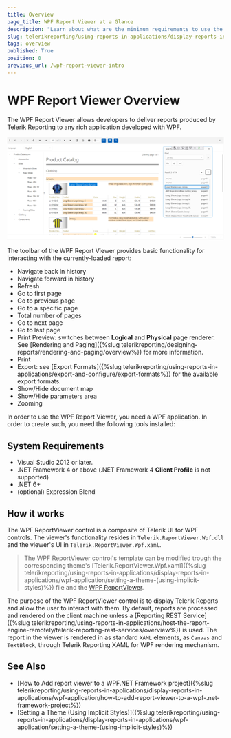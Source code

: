 ```yaml
---
title: Overview
page_title: WPF Report Viewer at a Glance
description: "Learn about what are the minimum requirements to use the Telerik Reporting WPF Report Viewer and how it works."
slug: telerikreporting/using-reports-in-applications/display-reports-in-applications/wpf-application/overview
tags: overview
published: True
position: 0
previous_url: /wpf-report-viewer-intro
---
```


# WPF Report Viewer Overview

The WPF Report Viewer allows developers to deliver reports produced by Telerik Reporting to any rich application developed with WPF.

![An image of the WPF Report Viewer with the Windows11 System theme](images/WpfViewer_Windows11SystemTheme02.png)

The toolbar of the WPF Report Viewer provides basic functionality for interacting with the currently-loaded report:

* Navigate back in history
* Navigate forward in history
* Refresh
* Go to first page
* Go to previous page
* Go to a specific page
* Total number of pages
* Go to next page
* Go to last page
* Print Preview: switches between __Logical__ and __Physical__ page renderer. See [Rendering and Paging]({%slug telerikreporting/designing-reports/rendering-and-paging/overview%}) for more information.
* Print
* Export: see [Export Formats]({%slug telerikreporting/using-reports-in-applications/export-and-configure/export-formats%}) for the available export formats.
* Show/Hide document map
* Show/Hide parameters area
* Zooming

In order to use the WPF Report Viewer, you need a WPF application. In order to create such, you need the following tools installed:

## System Requirements

* Visual Studio 2012 or later.
* .NET Framework 4 or above (.NET Framework 4 __Client Profile__ is not supported)
* .NET 6+
* (optional) Expression Blend

## How it works

The WPF ReportViewer control is a composite of Telerik UI for WPF controls. The viewer's functionality resides in `Telerik.ReportViewer.Wpf.dll` and the viewer's UI in `Telerik.ReportViewer.Wpf.xaml`.

> The WPF ReportViewer control's template can be modified trough the corresponding theme's [Telerik.ReportViewer.Wpf.xaml]({%slug telerikreporting/using-reports-in-applications/display-reports-in-applications/wpf-application/setting-a-theme-(using-implicit-styles)%}) file and the [WPF ReportViewer](/api/Telerik.ReportViewer.Wpf.ReportViewer).

The purpose of the WPF ReportViewer control is to display Telerik Reports and allow the user to interact with them. By default, reports are processed and rendered on the client machine unless a [Reporting REST Service]({%slug telerikreporting/using-reports-in-applications/host-the-report-engine-remotely/telerik-reporting-rest-services/overview%}) is used. The report in the viewer is rendered in as standard `XAML` elements, as `Canvas` and `TextBlock`, through Telerik Reporting XAML for WPF rendering mechanism.

## See Also

* [How to Add report viewer to a WPF.NET Framework project]({%slug telerikreporting/using-reports-in-applications/display-reports-in-applications/wpf-application/how-to-add-report-viewer-to-a-wpf-.net-framework-project%})
* [Setting a Theme (Using Implicit Styles)]({%slug telerikreporting/using-reports-in-applications/display-reports-in-applications/wpf-application/setting-a-theme-(using-implicit-styles)%})
